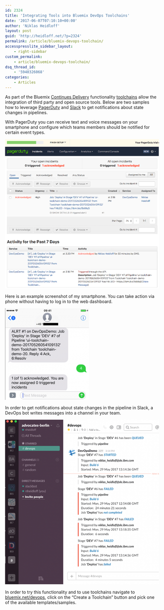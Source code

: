 ```yaml
---
id: 2324
title: 'Integrating Tools into Bluemix DevOps Toolchains'
date: '2017-06-07T07:10:10+00:00'
author: 'Niklas Heidloff'
layout: post
guid: 'http://heidloff.net/?p=2324'
permalink: /article/bluemix-devops-toolchain/
accesspresslite_sidebar_layout:
    - right-sidebar
custom_permalink:
    - article/bluemix-devops-toolchain/
dsq_thread_id:
    - '5940326068'
categories:
    - Articles
---
```


As part of the Bluemix [Continues Delivery](https://console.ng.bluemix.net/docs/services/ContinuousDelivery/index.html#cd_getting_started) functionality [toolchains](https://www.ibm.com/devops/method/category/tools/) allow the integration of third party and open source tools. Below are two samples how to leverage [PagerDuty](https://www.pagerduty.com/) and [Slack](https://slack.com/) to get notifications about state changes in pipelines.

With PagerDuty you can receive text and voice messages on your smartphone and configure which teams members should be notified for certain event types.

![pagerduty-slack2](/assets/img/2017/05/pagerduty-slack2.png)

Here is an example screenshot of my smartphone. You can take action via phone without having to log in to the web dashboard.

![pagerduty-slack3](/assets/img/2017/05/pagerduty-slack3-275x300.png)

In order to get notifications about state changes in the pipeline in Slack, a DevOps bot writes messages into a channel in your team.

![pagerduty-slack1](/assets/img/2017/05/pagerduty-slack1-957x1024.png)

In order to try this functionality and to use toolchains navigate to [bluemix.net/devops](https://bluemix.net/devops), click on the “Create a Toolchain” button and pick one of the available templates/samples.